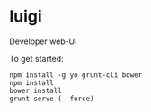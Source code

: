 luigi
=====

Developer web-UI

To get started:

    npm install -g yo grunt-cli bower  
    npm install  
    bower install  
    grunt serve (--force)  
